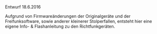 Entwurf 18.6.2016

Aufgrund von Firmwareänderungen der Originalgeräte und der Freifunksoftware, sowie
anderer kleinerer Stolperfallen, entsteht hier eine eigene Info- & Flashanleitung
zu den Richtfunkgeräten.



